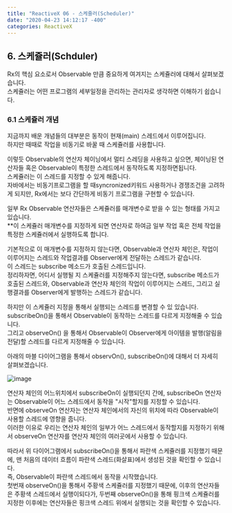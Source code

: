 ```yaml
---
title: "ReactiveX 06 - 스케쥴러(Scheduler)"
date: "2020-04-23 14:12:17 -400"
categories: ReactiveX
---
```


## 6. 스케쥴러(Schduler)
Rx의 핵심 요소로서 Observable 만큼 중요하게 여겨지는 스케쥴러에 대해서 살펴보겠습니다.  
스케쥴러는 어떤 프로그램의 세부일정을 관리하는 관리자로 생각하면 이해하기 쉽습니다.  

### 6.1 스케쥴러 개념
지금까지 배운 개념들의 대부분은 동작이 현재(main) 스레드에서 이루어집니다.  
하지만 때때로 작업을 비동기로 바꿀 때 스케쥴러를 사용합니다.  

이렇듯 Observable의 연산자 체이닝에서 멀티 스레딩을 사용하고 싶으면, 체이닝된 연산자들 혹은 Observable이 특정한 스레드에서 동작하도록 지정하면됩니다.  
스케쥴러는 이 스레드를 지정할 수 있게 해줍니다.  
자바에서는 비동기프로그램을 할 때syncronized키워드 사용하거나 경쟁조건을 고려하게 되지만, 
Rx에서는 보다 간단하게 비동기 프로그램을 구현할 수 있습니다.  

일부 Rx Observable 연산자들은 스케쥴러를 매개변수로 받을 수 있는 형태를 가지고 있습니다.  
**이 스케쥴러 매개변수를 지정하게 되면 연산자로 하여금 일부 작업 혹은 전체 작업을 특정한 스케쥴러에서 실행하도록 합니다. 

기본적으로 이 매개변수를 지정하지 않는다면, Observable과 연산자 체인은, 작업이 이루어지는 스레드와 작업결과를 Observer에게 전달하는 스레드가 같습니다.  
이 스레드는 subscribe 메소드가 호출된 스레드입니다.  
정리하자면, 어디서 실행될 지 스케쥴러를 지정해주지 않는다면, subscribe 메소드가 호출된 스레드와, Observable과 연산자 체인의 작업이 이루어지는 스레드, 그리고 실행결과를 Observer에게 발행하는 스레드가 같습니다.  

하지만 이 스케쥴러 지정을 통해서 실행되는 스레드를 변경할 수 있 있습니다.
subscribeOn()을 통해서 Observable이 동작하는 스레드를 다르게 지정해줄 수 있습니다.  
그리고 observeOn() 을 통해서 Observable이 Observer에게 아이템을 발행(알림을 전달)할 스레드를 다르게 지정해줄 수 있습니다.  

아래의 마블 다이어그램을 통해서 observOn(), subscribeOn()에 대해서 더 자세히 살펴보겠습니다.  

![image](https://user-images.githubusercontent.com/57262833/80064683-9540b300-8573-11ea-890a-af1e38e2bde4.png)

연산자 체인의 어느위치에서 subscribeOn이 실행되던지 간에, subscribeOn 연산자는 Observable이 어느 스레드에서 동작을 "시작"할지를 지정할 수 있습니다.  
반면에 observeOn 연산자는 연산자 체인에서의 자신의 위치에 따라 Observable이 사용할 스레드에 영향을 줍니다.  
이러한 이유로 우리는 연산자 체인의 일부가 어느 스레드에서 동작할지를 지정하기 위해서 observeOn 연산자를 연산자 체인의 여러곳에서 사용할 수 있습니다.

따라서 위 다이어그램에서 subscribeOn()을 통해서 파란색 스케쥴러를 지정했기 때문에, 맨 처음의 데이터 흐름이 파란색 스레드(화살표)에서 생성된 것을 확인할 수 있습니다.  
즉, Observable이 파란색 스레드에서 동작을 시작했습니다.  
첫번재 observeOn()을 통해서 주황색 스케쥴러를 지정했기 때문에, 이후의 연산자들은 주황색 스레드에서 실행이되다가, 두번째 observeOn()을 통해 핑크색 스케쥴러를 지정한 이후에는
연산자들은 핑크색 스레드 위에서 실행되는 것을 확인할 수 있습니다.


<br/>
<br/>
<br/>
<br/>















